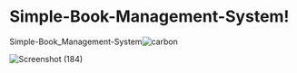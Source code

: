 # Simple-Book-Management-System!
Simple-Book_Management-System![carbon](https://user-images.githubusercontent.com/114411272/208341274-1164c6a1-9c7c-4545-97e6-d8bc6f8e8e34.svg)

![Screenshot (184)](https://user-images.githubusercontent.com/114411272/208341884-8f1f18db-6826-45c9-a7db-cc7862f49a8a.png)
